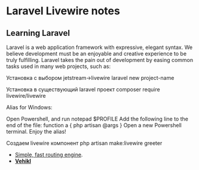 # Laravel Livewire notes
## Learning Laravel

Laravel is a web application framework with expressive, elegant syntax. We believe development must be an enjoyable and creative experience to be truly fulfilling. Laravel takes the pain out of development by easing common tasks used in many web projects, such as:

Установка с выбором jetstream->livewire
laravel new project-name

Установка в существующий laravel проект
composer require livewire/livewire

Alias for Windows:

Open Powershell, and run notepad $PROFILE
Add the following line to the end of the file:
function a { php artisan @args }
Open a new Powershell terminal.
Enjoy the alias!

Создаем livewire компонент
php artisan make:livewire greeter  

- [Simple, fast routing engine](https://laravel.com/docs/routing).
- **[Vehikl](https://vehikl.com/)**
